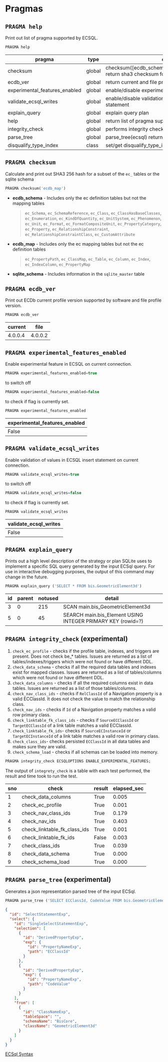 # Pragmas

## `PRAGMA help`

Print out list of pragma supported by ECSQL.

```sql
PRAGMA help
```

| pragma                        | type   | descr                                                                           |
| ----------------------------- | ------ | ------------------------------------------------------------------------------- |
| checksum                      | global | checksum([ecdb_schema\|ecdb_map\|sqlite_schema]) return sha3 checksum for data. |
| ecdb_ver                      | global | return current and file profile versions                                        |
| experimental_features_enabled | global | enable/disable experimental features                                            |
| validate_ecsql_writes        | global | enable/disable validation for values in an ecsql statement                      |
| explain_query                 | global | explain query plan                                                              |
| help                          | global | return list of pragma supported                                                 |
| integrity_check               | global | performs integrity checks on ECDb                                               |
| parse_tree                    | global | parse_tree(ecsql) return parse tree of ecsql.                                   |
| disqualify_type_index         | class  | set/get disqualify_type_index flag for a given ECClass                          |

## `PRAGMA checksum`

Calculate and print out SHA3 256 hash for a subset of the `ec_` tables or the sqlite schema

```sql
PRAGMA checksum('ecdb_map')
```

- **ecdb_schema** - Includes only the ec definition tables but not the mapping tables
  > `ec_Schema`, `ec_SchemaReference`, `ec_Class`, `ec_ClassHasBaseClasses`, `ec_Enumeration`, `ec_KindOfQuantity`, `ec_UnitSystem`, `ec_Phenomenon`, `ec_Unit`, `ec_Format`, `ec_FormatCompositeUnit`, `ec_PropertyCategory`, `ec_Property`, `ec_RelationshipConstraint`, `ec_RelationshipConstraintClass`, `ec_CustomAttribute`
- **ecdb_map** - Includes only the ec mapping tables but not the ec definition tables
  > `ec_PropertyPath`, `ec_ClassMap`, `ec_Table`, `ec_Column`, `ec_Index`, `ec_IndexColumn`, `ec_PropertyMap`
- **sqlite_schema** - Includes information in the `sqlite_master` table

## `PRAGMA ecdb_ver`

Print out ECDb current profile version supported by software and file profile version.

```sql
PRAGMA ecdb_ver
```

| current | file    |
| ------- | ------- |
| 4.0.0.4 | 4.0.0.2 |

## `PRAGMA experimental_features_enabled`

Enable experimental feature in ECSQL on current connection.

```sql
PRAGMA experimental_features_enabled=true
```

to switch off

```sql
PRAGMA experimental_features_enabled=false
```

to check if flag is currently set.

```sql
PRAGMA experimental_features_enabled
```

| experimental_features_enabled |
| ----------------------------- |
| False                         |

## `PRAGMA validate_ecsql_writes`

Enable validation of values in ECSQL insert statement on current connection.

```sql
PRAGMA validate_ecsql_writes=true
```

to switch off

```sql
PRAGMA validate_ecsql_writes=false
```

to check if flag is currently set.

```sql
PRAGMA validate_ecsql_writes
```

| validate_ecsql_writes        |
| ----------------------------- |
| False                         |

## `PRAGMA explain_query`

Prints out a high level description of the strategy or plan SQLite uses to implement a specific SQL query generated by the input ECSql query.  For use in interactive debugging purposes, the output of this command may change in the future.

```sql
PRAGMA explain_query ('SELECT * FROM bis.GeometricElement3d')
```

| id | parent | notused | detail |
| -- | ------ | ------- | ------ |
| 3  | 0      | 215     | SCAN main.bis_GeometricElement3d |
| 5  | 0      | 45      | SEARCH main.bis_Element USING INTEGER PRIMARY KEY (rowid=?) |

## `PRAGMA integrity_check` (experimental)

1. `check_ec_profile` - checks if the profile table, indexes, and triggers are present. Does not check be\_\* tables. Issues are returned as a list of tables/indexes/triggers which were not found or have different DDL.
2. `check_data_schema` - checks if all the required data tables and indexes exist for mapped classes. Issues are returned as a list of tables/columns which were not found or have different DDL.
3. `check_data_columns` - checks if all the required columns exist in data tables. Issues are returned as a list of those tables/columns.
4. `check_nav_class_ids` - checks if `RelClassId` of a Navigation property is a valid ECClassId. It does not check the value to match the relationship class.
5. `check_nav_ids` - checks if `Id` of a Navigation property matches a valid row primary class.
6. `check_linktable_fk_class_ids` - checks if `SourceECClassId` or `TargetECClassId` of a link table matches a valid ECClassId.
7. `check_linktable_fk_ids`- checks if `SourceECInstanceId` or `TargetECInstanceId` of a link table matches a valid row in primary class.
8. `check_class_ids`- checks persisted `ECClassId` in all data tables and makes sure they are valid.
9. `check_schema_load` - checks if all schemas can be loaded into memory.

```sql
PRAGMA integrity_check ECSQLOPTIONS ENABLE_EXPERIMENTAL_FEATURES;
```

The output of `integrety_check` is a table with each test performed, the result and time took to run the test.

| sno | check                        | result | elapsed_sec |
| --- | ---------------------------- | ------ | ----------- |
| 1   | check_data_columns           | True   | 0.005       |
| 2   | check_ec_profile             | True   | 0.001       |
| 3   | check_nav_class_ids          | True   | 0.179       |
| 4   | check_nav_ids                | True   | 0.403       |
| 5   | check_linktable_fk_class_ids | True   | 0.001       |
| 6   | check_linktable_fk_ids       | False  | 0.003       |
| 7   | check_class_ids              | True   | 0.039       |
| 8   | check_data_schema            | True   | 0.000       |
| 9   | check_schema_load            | True   | 0.000       |

## `PRAGMA parse_tree` (experimental)

Generates a json representation parsed tree of the input ECSql.

```sql
PRAGMA parse_tree ('SELECT ECClassId, CodeValue FROM bis.GeometricElement3d') ECSQLOPTIONS ENABLE_EXPERIMENTAL_FEATURES
```

```json
{
  "id": "SelectStatementExp",
  "select": {
    "id": "SingleSelectStatementExp",
    "selection": [
      {
        "id": "DerivedPropertyExp",
        "exp": {
          "id": "PropertyNameExp",
          "path": "ECClassId"
        }
      },
      {
        "id": "DerivedPropertyExp",
        "exp": {
          "id": "PropertyNameExp",
          "path": "CodeValue"
        }
      }
    ],
    "from": [
      {
        "id": "ClassNameExp",
        "tableSpace": "",
        "schemaName": "BisCore",
        "className": "GeometricElement3d"
      }
    ]
  }
}
```

[ECSql Syntax](./index.md)
